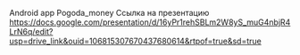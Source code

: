 Android app Pogoda_money
Ссылка на презентацию https://docs.google.com/presentation/d/16yPr1rehSBLm2W8yS_muG4nbjR4LrN6q/edit?usp=drive_link&ouid=106815307670437680614&rtpof=true&sd=true
